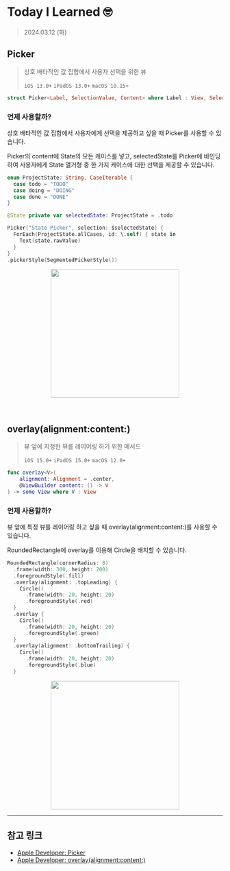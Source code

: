 # Today I Learned 🤓

> 2024.03.12 (화)

## Picker

> 상호 배타적인 값 집합에서 사용자 선택을 위한 뷰
> 
> `iOS 13.0+` `iPadOS 13.0+` `macOS 10.15+`

```swift
struct Picker<Label, SelectionValue, Content> where Label : View, SelectionValue : Hashable, Content : View
```

### 언제 사용할까?

상호 배타적인 값 집합에서 사용자에게 선택을 제공하고 싶을 때 Picker를 사용할 수 있습니다.

Picker의 content에 State의 모든 케이스를 넣고, selectedState를 Picker에 바인딩 하여 사용자에게 State 열거형 중 한 가지 케이스에 대한 선택을 제공할 수 있습니다.

```swift
enum ProjectState: String, CaseIterable {
  case todo = "TODO"
  case doing = "DOING"
  case done = "DONE"
}

@State private var selectedState: ProjectState = .todo

Picker("State Picker", selection: $selectedState) {
  ForEach(ProjectState.allCases, id: \.self) { state in
    Text(state.rawValue)
  }
}
.pickerStyle(SegmentedPickerStyle())
```

<p align="center">
<img src = "https://github.com/h-suo/TIL/assets/109963294/a511a881-0db1-4cd1-b16f-484a07db455e" width = "300" />
</p>

<br>

## overlay(alignment:content:)

> 뷰 앞에 지정한 뷰를 레이어링 하기 위한 메서드
> 
> `iOS 15.0+` `iPadOS 15.0+` `macOS 12.0+`

```swift
func overlay<V>(
    alignment: Alignment = .center,
    @ViewBuilder content: () -> V
) -> some View where V : View
```

### 언제 사용할까?

뷰 앞에 특정 뷰를 레이어링 하고 싶을 때 overlay(alignment:content:)를 사용할 수 있습니다.

RoundedRectangle에 overlay를 이용해 Circle을 배치할 수 있습니다.

```swift
RoundedRectangle(cornerRadius: 8)
  .frame(width: 300, height: 200)
  .foregroundStyle(.fill)
  .overlay(alignment: .topLeading) {
    Circle()
      .frame(width: 20, height: 20)
      .foregroundStyle(.red)
  }
  .overlay {
    Circle()
      .frame(width: 20, height: 20)
      .foregroundStyle(.green)
  }
  .overlay(alignment: .bottomTrailing) {
    Circle()
      .frame(width: 20, height: 20)
      .foregroundStyle(.blue)
  }
```

<p align="center">
<img src = "https://github.com/h-suo/TIL/assets/109963294/5ba7fdca-697a-4713-8b1f-12a48f7a407c" width = "300" />
</p>

---
## 참고 링크
- [Apple Developer: Picker](https://developer.apple.com/documentation/swiftui/picker)
- [Apple Developer: overlay(alignment:content:)](https://developer.apple.com/documentation/swiftui/view/overlay(alignment:content:))
